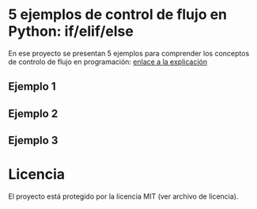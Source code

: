 # 5 ejemplos de control de flujo en Python: if/elif/else
En ese proyecto se presentan 5 ejemplos para comprender los conceptos de controlo de flujo en programación: [enlace a la explicación](https://www.youtube.com/channel/UCTkWxKrxcsldWFRGPeAsi3g)



## Ejemplo 1



## Ejemplo 2



## Ejemplo 3





# Licencia

El proyecto está protegido por la licencia MIT (ver archivo de licencia).